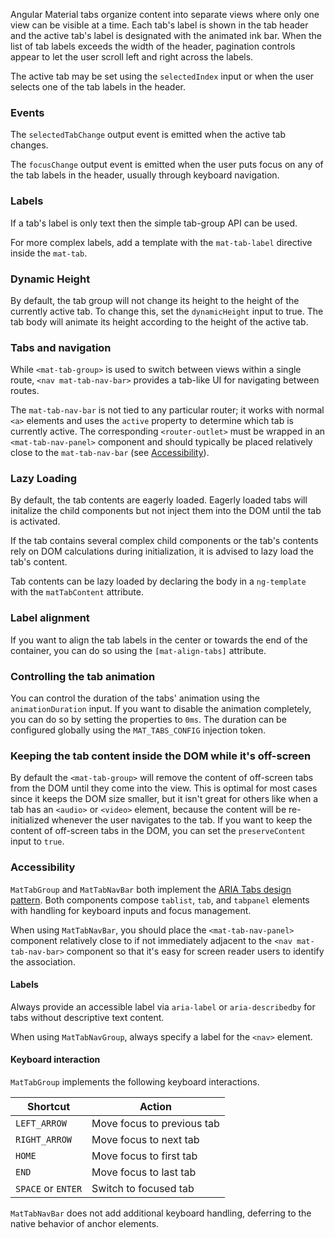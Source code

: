 Angular Material tabs organize content into separate views where only one view can be
visible at a time. Each tab's label is shown in the tab header and the active
tab's label is designated with the animated ink bar. When the list of tab labels exceeds the width
of the header, pagination controls appear to let the user scroll left and right across the labels.

The active tab may be set using the `selectedIndex` input or when the user selects one of the
tab labels in the header.

<!-- example(tab-group-basic) -->

### Events

The `selectedTabChange` output event is emitted when the active tab changes.

The `focusChange` output event is emitted when the user puts focus on any of the tab labels in
the header, usually through keyboard navigation.

### Labels

If a tab's label is only text then the simple tab-group API can be used.

<!-- example({"example": "tab-group-basic",
              "file": "tab-group-basic-example.html"}) -->

For more complex labels, add a template with the `mat-tab-label` directive inside the `mat-tab`.

<!-- example({"example": "tab-group-custom-label",
              "file": "tab-group-custom-label-example.html",
              "region": "label-directive"}) -->

### Dynamic Height

By default, the tab group will not change its height to the height of the currently active tab. To
change this, set the `dynamicHeight` input to true. The tab body will animate its height according
 to the height of the active tab.

 <!-- example({"example": "tab-group-dynamic-height",
               "file": "tab-group-dynamic-height-example.html",
               "region": "dynamic-height"}) -->

### Tabs and navigation
While `<mat-tab-group>` is used to switch between views within a single route, `<nav mat-tab-nav-bar>`
provides a tab-like UI for navigating between routes.

 <!-- example({"example": "tab-nav-bar-basic",
               "file": "tab-nav-bar-basic-example.html",
               "region": "mat-tab-nav"}) -->

The `mat-tab-nav-bar` is not tied to any particular router; it works with normal `<a>` elements and
uses the `active` property to determine which tab is currently active. The corresponding
`<router-outlet>` must be wrapped in an `<mat-tab-nav-panel>` component and should typically be
placed relatively close to the `mat-tab-nav-bar` (see [Accessibility](#Accessibility)).

### Lazy Loading
By default, the tab contents are eagerly loaded. Eagerly loaded tabs
will initalize the child components but not inject them into the DOM
until the tab is activated.


If the tab contains several complex child components or the tab's contents
rely on DOM calculations during initialization, it is advised
to lazy load the tab's content.

Tab contents can be lazy loaded by declaring the body in a `ng-template`
with the `matTabContent` attribute.

 <!-- example({"example": "tab-group-lazy-loaded",
               "file": "tab-group-lazy-loaded-example.html",
               "region": "mat-tab-content"}) -->

### Label alignment
If you want to align the tab labels in the center or towards the end of the container, you can
do so using the `[mat-align-tabs]` attribute.

 <!-- example({"example": "tab-group-align",
               "file": "tab-group-align-example.html",
               "region": "align-start"}) -->

### Controlling the tab animation
You can control the duration of the tabs' animation using the `animationDuration` input. If you
want to disable the animation completely, you can do so by setting the properties to `0ms`. The
duration can be configured globally using the `MAT_TABS_CONFIG` injection token.

 <!-- example({"example": "tab-group-animations",
               "file": "tab-group-animations-example.html",
               "region": "slow-animation-duration"}) -->

### Keeping the tab content inside the DOM while it's off-screen
By default the `<mat-tab-group>` will remove the content of off-screen tabs from the DOM until they
come into the view. This is optimal for most cases since it keeps the DOM size smaller, but it
isn't great for others like when a tab has an `<audio>` or `<video>` element, because the content
will be re-initialized whenever the user navigates to the tab. If you want to keep the content of
off-screen tabs in the DOM, you can set the `preserveContent` input to `true`.

<!-- example(tab-group-preserve-content) -->

### Accessibility
`MatTabGroup` and `MatTabNavBar` both implement the
[ARIA Tabs design pattern](https://www.w3.org/TR/wai-aria-practices-1.1/#tabpanel). Both components
compose `tablist`, `tab`, and `tabpanel` elements with handling for keyboard inputs and focus
management.

When using `MatTabNavBar`, you should place the `<mat-tab-nav-panel>` component relatively close to
if not immediately adjacent to the `<nav mat-tab-nav-bar>` component so that it's easy for screen
reader users to identify the association.

#### Labels

Always provide an accessible label via `aria-label` or `aria-describedby` for tabs without
descriptive text content.

When using `MatTabNavGroup`, always specify a label for the `<nav>` element.

#### Keyboard interaction

`MatTabGroup` implements the following keyboard interactions.

| Shortcut             | Action                     |
|----------------------|----------------------------|
| `LEFT_ARROW`         | Move focus to previous tab |
| `RIGHT_ARROW`        | Move focus to next tab     |
| `HOME`               | Move focus to first tab    |
| `END`                | Move focus to last tab     |
| `SPACE` or `ENTER`   | Switch to focused tab      |

`MatTabNavBar` does not add additional keyboard handling, deferring to the native behavior of
anchor elements.
